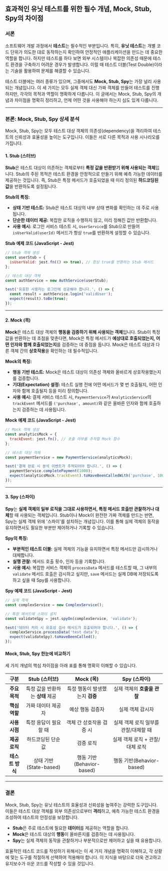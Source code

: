 ## 효과적인 유닛 테스트를 위한 필수 개념, Mock, Stub, Spy의 차이점

### 서론

소프트웨어 개발 과정에서 **테스트**는 필수적인 부분입니다. 특히, **유닛 테스트**는 개별 코드 단위가 의도한 대로 동작하는지 확인하여 안정적인 애플리케이션을 만드는 데 중요한 역할을 합니다. 하지만 테스트를 하다 보면 외부 시스템이나 복잡한 의존성 때문에 테스트 환경을 구축하기 어려운 경우가 발생합니다. 이럴 때 테스트 더블(Test Double)이라는 기술을 활용하여 문제를 해결할 수 있습니다.

테스트 더블에는 여러 종류가 있으며, 그중에서도 **Mock, Stub, Spy**는 가장 널리 사용되는 개념입니다. 이 세 가지는 모두 실제 객체 대신 가짜 객체를 만들어 테스트를 진행하지만, 각각의 목적과 역할이 명확하게 다릅니다. 이 글에서는 Mock, Stub, Spy의 개념과 차이점을 명확히 정리하고, 언제 어떤 것을 사용해야 하는지 심도 있게 다룹니다.

-----

### 본론: Mock, Stub, Spy 상세 분석

Mock, Stub, Spy는 모두 테스트 대상 객체의 의존성(dependency)을 격리하여 테스트의 신뢰성과 효율성을 높이는 도구입니다. 이들은 서로 다른 목적과 사용 시나리오를 가집니다.

#### 1\. Stub (스터브)

**Stub**은 테스트 대상이 의존하는 객체로부터 **특정 값을 반환받기 위해 사용되는 객체**입니다. Stub의 주된 목적은 테스트 환경을 안정적으로 만들기 위해 예측 가능한 데이터를 제공하는 것입니다. 즉, Stub은 특정 메서드가 호출되었을 때 미리 정의된 **하드코딩된 값**을 반환하도록 설정됩니다.

**Stub의 특징:**

* **상태 기반 테스트:** Stub은 테스트 대상의 내부 상태 변화를 확인하는 데 주로 사용됩니다.
* **단순한 데이터 제공:** 복잡한 로직을 수행하지 않고, 미리 정해진 값만 반환합니다.
* **사용 예시:** 로그인 서비스 테스트 시, `UserService`를 Stub으로 만들어 `isUserValid(userId)` 메서드가 항상 `true`를 반환하게 설정할 수 있습니다.

**Stub 예제 코드 (JavaScript - Jest)**

```javascript
// Stub 객체 생성
const userStub = {
  isUserValid: jest.fn(() => true), // 항상 true를 반환하는 Stub 메서드
};

// 테스트 대상 객체
const authService = new AuthService(userStub);

test('유효한 사용자는 로그인에 성공해야 합니다.', () => {
  const result = authService.login('validUser');
  expect(result).toBe(true);
});
```

-----

#### 2\. Mock (목)

**Mock**은 테스트 대상 객체의 **행동을 검증하기 위해 사용되는 객체**입니다. Stub이 특정 값을 반환하는 데 초점을 맞춘다면, Mock은 특정 메서드가 **예상대로 호출되었는지, 어떤 인자와 함께 호출되었는지**를 검증하는 데 중점을 둡니다. Mock은 테스트 대상과 다른 객체 간의 **상호작용**을 확인하는 데 필수적입니다.

**Mock의 특징:**

* **행동 기반 테스트:** Mock은 테스트 대상이 의존성 객체와 올바르게 상호작용했는지를 검증합니다.
* **기대(Expectation) 설정:** 테스트 실행 전에 어떤 메서드가 몇 번 호출될지, 어떤 인자와 함께 호출될지 등을 미리 정의합니다.
* **사용 예시:** 결제 서비스 테스트 시, `PaymentService`가 `AnalyticsService`의 `trackEvent` 메서드를 `('purchase', amount)`와 같은 올바른 인자와 함께 호출하는지 검증하는 데 사용됩니다.

**Mock 예제 코드 (JavaScript - Jest)**

```javascript
// Mock 객체 생성
const analyticsMock = {
  trackEvent: jest.fn(), // 호출 여부를 추적할 Mock 함수
};

// 테스트 대상 객체
const paymentService = new PaymentService(analyticsMock);

test('결제 완료 시 분석 이벤트가 추적되어야 합니다.', () => {
  paymentService.completePayment(1000);
  expect(analyticsMock.trackEvent).toHaveBeenCalledWith('purchase', 1000);
});
```

-----

#### 3\. Spy (스파이)

**Spy**는 **실제 객체의 일부 로직을 그대로 사용하면서, 특정 메서드 호출만 관찰하거나 대체**할 때 사용되는 객체입니다. Stub이나 Mock이 완전한 가짜 객체를 만드는 반면, Spy는 실제 객체 위에 '스파이'를 설치하는 개념입니다. 이를 통해 실제 객체의 동작을 유지하면서도 필요한 부분만 제어하거나 기록할 수 있습니다.

**Spy의 특징:**

* **부분적인 테스트 더블:** 실제 객체의 기능을 유지하면서 특정 메서드만 감시하거나 대체합니다.
* **실행 관찰:** 메서드 호출 횟수, 인자 등을 기록합니다.
* **사용 예시:** 복잡한 서비스 객체의 `processData` 메서드를 테스트할 때, 그 내부의 `validate` 메서드 호출은 감시하고 싶지만, `save` 메서드는 실제 DB에 저장되도록 하고 싶을 때 Spy를 사용합니다.

**Spy 예제 코드 (JavaScript - Jest)**

```javascript
// 실제 객체
const complexService = new ComplexService();

// 특정 메서드에 스파이 설치
const validateSpy = jest.spyOn(complexService, 'validate');

test('데이터 처리 시 유효성 검사 메서드가 호출되어야 합니다.', () => {
  complexService.processData('test data');
  expect(validateSpy).toHaveBeenCalled();
});
```

#### Mock, Stub, Spy 한눈에 비교하기

세 가지 개념의 핵심 차이점을 아래 표를 통해 명확히 이해할 수 있습니다.

| 구분 | Stub (스터브) | Mock (목) | Spy (스파이) |
|:---:|:---:|:---:|:---:|
| **주요 목적** | 특정 값을 반환하는 **상태** 제공 | 특정 행동이 발생했는지 **검증** | 실제 객체의 **호출을 관찰** |
| **핵심 역할** | 가짜 데이터 제공자 | 예상 행동 검증자 | 실제 객체 감시자 |
| **사용 시점** | 특정 응답이 필요할 때 | 객체 간 상호작용 검증 시 | 실제 객체 로직 일부를 관찰/대체할 때 |
| **제공 로직** | 하드코딩된 단순 값 | 검증 로직 | 실제 객체 로직 + 관찰/대체 로직 |
| **테스트 방식** | 상태 기반(State-based) | 행동 기반(Behavior-based) | 행동 기반(Behavior-based) |

-----

### 결론

Mock, Stub, Spy는 유닛 테스트의 효율성과 신뢰성을 높여주는 강력한 도구입니다. 이들은 테스트 대상 객체를 외부 의존성으로부터 **격리**하고, 예측 가능한 테스트 환경을 조성하여 테스트의 안정성을 보장합니다.

* **Stub**은 주로 테스트에 필요한 **데이터**를 제공하는 역할을 합니다.
* **Mock**은 테스트 대상의 **행동**이 올바른지를 검증하는 데 사용됩니다.
* **Spy**는 실제 객체의 동작을 관찰하거나 부분적으로만 제어하고 싶을 때 유용합니다.

효율적인 테스트 코드를 작성하기 위해서는 이 세 가지 개념을 명확히 이해하고, 각 상황에 맞는 도구를 적절하게 선택하여 적용해야 합니다. 이 지식을 바탕으로 더욱 견고하고 유지보수가 쉬운 코드를 작성할 수 있을 것입니다.
